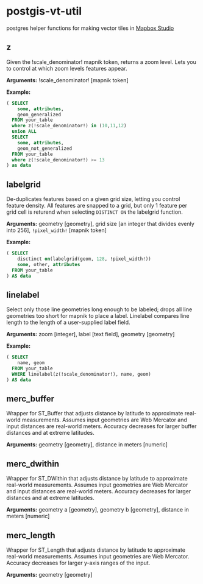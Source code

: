 postgis-vt-util
========

postgres helper functions for making vector tiles in [Mapbox Studio]()

## z

Given the !scale_denominator! mapnik token, returns a zoom level. Lets you to control at which zoom levels features appear.

**Arguments:** !scale_denominator! [mapnik token]

**Example:**

```sql
( SELECT
    some, attributes,
    geom_generalized
  FROM your_table
  where z(!scale_denominator!) in (10,11,12)
  union ALL
  SELECT
    some, attributes,
    geom_not_generalized
  FROM your_table
  where z(!scale_denominator!) >= 13
) as data
```

## labelgrid

De-duplicates features based on a given grid size, letting you control feature density. All features are snapped to a grid, but only 1 feature per grid cell is returend when selecting `DISTINCT ON` the labelgrid function.

**Arguments:** geometry [geometry], grid size [an integer that divides evenly into 256], `!pixel_width!` [mapnik token]

**Example:**

```sql
( SELECT
    disctinct on(labelgrid(geom, 128, !pixel_width!))
    some, other, attributes
  FROM your_table
) AS data
```

## linelabel

Select only those line geometries long enough to be labeled; drops all line geometries too short for mapnik to place a label. Linelabel compares line length to the length of a user-supplied label field.

**Arguments:** zoom [integer], label [text field], geometry [geometry]

**Example:**

```sql
( SELECT
    name, geom
  FROM your_table
  WHERE linelabel(z(!scale_denominator!), name, geom)
) AS data
```

## merc_buffer

Wrapper for ST_Buffer that adjusts distance by latitude to approximate real-world measurements. Assumes input geometries are Web Mercator and input distances are real-world meters. Accuracy decreases for larger buffer distances and at extreme latitudes.

**Arguments:** geometry [geometry], distance in meters [numeric]

## merc_dwithin

Wrapper for ST_DWithin that adjusts distance by latitude to approximate real-world measurements. Assumes input geometries are Web Mercator and input distances are real-world meters. Accuracy decreases for larger distances and at extreme latitudes.

**Arguments:** geometry a [geometry], geometry b [geometry], distance in meters [numeric]

## merc_length

Wrapper for ST_Length that adjusts distance by latitude to approximate real-world measurements. Assumes input geometries are Web Mercator. Accuracy decreases for larger y-axis ranges of the input.

**Arguments:** geometry [geometry]
